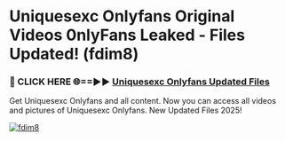 # Uniquesexc Onlyfans Original Videos 0nlyFans Leaked - Files Updated! (fdim8)

<h3>🔴 CLICK HERE 🌐==►► <a href="https://tinyurl.com/ehrbuxhb" rel="nofollow">Uniquesexc Onlyfans Updated Files</a></h3>

Get Uniquesexc Onlyfans and all content. Now you can access all videos and pictures of Uniquesexc Onlyfans. New Updated Files 2025!

[![fdim8](https://i.imgur.com/lVYEuWS.gif)](https://tinyurl.com/ehrbuxhb)
